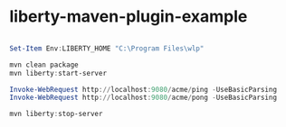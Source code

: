 # liberty-maven-plugin-example

```powershell

Set-Item Env:LIBERTY_HOME "C:\Program Files\wlp"

mvn clean package
mvn liberty:start-server

Invoke-WebRequest http://localhost:9080/acme/ping -UseBasicParsing
Invoke-WebRequest http://localhost:9080/acme/pong -UseBasicParsing

mvn liberty:stop-server

```
